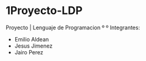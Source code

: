 # 1Proyecto-LDP
Proyecto | Lenguaje de Programacion
º
º
Integrantes:
- Emilio Aldean
- Jesus Jimenez
- Jairo Perez
